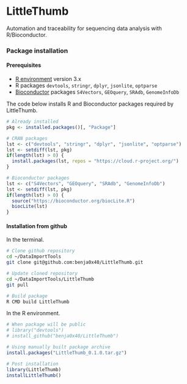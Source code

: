 LittleThumb
================================================================================

Automation and traceability for sequencing data analysis with R/Bioconductor.

### Package installation ###

#### Prerequisites ####

  - [R environment](https://www.r-project.org/) version 3.x
  - R packages `devtools`, `stringr`, `dplyr`, `jsonlite`, `optparse`
  - [Bioconductor](http://www.bioconductor.org/) packages `S4Vectors`, `GEOquery`, `SRAdb`, `GenomeInfoDb`
  
The code below installs R and Bioconductor packages required by LittleThumb.

```R
# Already installed
pkg <- installed.packages()[, "Package"]

# CRAN packages
lst <- c("devtools", "stringr", "dplyr", "jsonlite", "optparse")
lst <- setdiff(lst, pkg)
if(length(lst) > 0) {
  install.packages(lst, repos = "https://cloud.r-project.org/")
}

# Bioconductor packages
lst <- c("S4Vectors", "GEOquery", "SRAdb", "GenomeInfoDb")
lst <- setdiff(lst, pkg)
if(length(lst) > 0) {
  source("https://bioconductor.org/biocLite.R")
  biocLite(lst)
}
```

#### Installation from github ####

In the terminal.

```bash
# Clone github repository
cd ~/DataImportTools
git clone git@github.com:benja0x40/LittleThumb.git

# Update cloned repository
cd ~/DataImportTools/LittleThumb
git pull

# Build package
R CMD build LittleThumb
```

In the R environment.

```r
# When package will be public
# library("devtools")
# install_github("benja0x40/LittleThumb")

# Using manually built package archive
install.packages("LittleThumb_0.1.0.tar.gz")

# Post installation
library(LittleThumb)
installLittleThumb()
```

